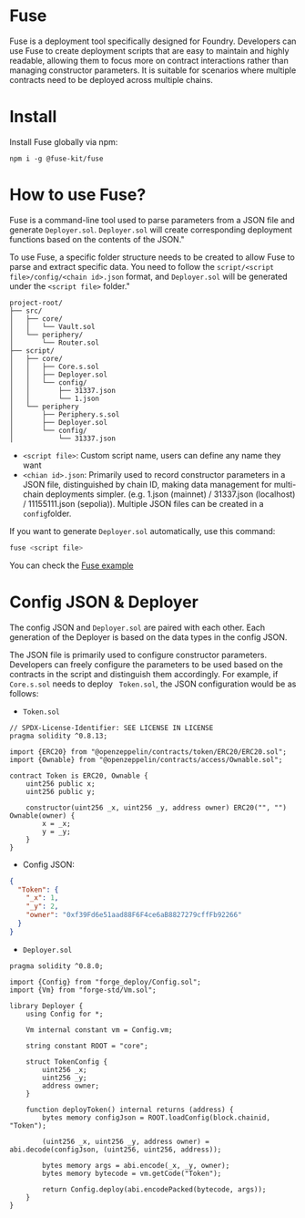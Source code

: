 # Fuse

Fuse is a deployment tool specifically designed for Foundry. Developers can use Fuse to create deployment scripts that are easy to maintain and highly readable, allowing them to focus more on contract interactions rather than managing constructor parameters. It is suitable for scenarios where multiple contracts need to be deployed across multiple chains.

# Install

Install Fuse globally via npm:

```base
npm i -g @fuse-kit/fuse
```

# How to use Fuse?

Fuse is a command-line tool used to parse parameters from a JSON file and generate `Deployer.sol`. `Deployer.sol` will create corresponding deployment functions based on the contents of the JSON."

To use Fuse, a specific folder structure needs to be created to allow Fuse to parse and extract specific data. You need to follow the `script/<script file>/config/<chain id>.json` format, and `Deployer.sol` will be generated under the `<script file>` folder."

```
project-root/
├── src/
│   ├── core/
│   │   └── Vault.sol
│   └── periphery/
│       └── Router.sol
├── script/
│   ├── core/
│   │   ├── Core.s.sol
│   │   ├── Deployer.sol
│   │   └── config/
│   │       ├── 31337.json
│   │       └── 1.json
│   └── periphery
│       ├── Periphery.s.sol
│       ├── Deployer.sol
│       └── config/
│           └── 31337.json
```

- `<script file>`: Custom script name, users can define any name they want
- `<chian id>.json`: Primarily used to record constructor parameters in a JSON file, distinguished by chain ID, making data management for multi-chain deployments simpler. (e.g. 1.json (mainnet) / 31337.json (localhost) / 11155111.json (sepolia)). Multiple JSON files can be created in a `config`folder.

If you want to generate `Deployer.sol` automatically, use this command:

```bash
fuse <script file>
```

You can check the [Fuse example](https://github.com/LI-YONG-QI/fuse_example)

# Config JSON & Deployer

The config JSON and `Deployer.sol` are paired with each other. Each generation of the Deployer is based on the data types in the config JSON.

The JSON file is primarily used to configure constructor parameters. Developers can freely configure the parameters to be used based on the contracts in the script and distinguish them accordingly. For example, if `Core.s.sol` needs to deploy ` Token.sol`, the JSON configuration would be as follows:

- `Token.sol`

```solidity
// SPDX-License-Identifier: SEE LICENSE IN LICENSE
pragma solidity ^0.8.13;

import {ERC20} from "@openzeppelin/contracts/token/ERC20/ERC20.sol";
import {Ownable} from "@openzeppelin/contracts/access/Ownable.sol";

contract Token is ERC20, Ownable {
    uint256 public x;
    uint256 public y;

    constructor(uint256 _x, uint256 _y, address owner) ERC20("", "") Ownable(owner) {
        x = _x;
        y = _y;
    }
}

```

- Config JSON:

```json
{
  "Token": {
    "_x": 1,
    "_y": 2,
    "owner": "0xf39Fd6e51aad88F6F4ce6aB8827279cffFb92266"
  }
}
```

- `Deployer.sol`

```solidity
pragma solidity ^0.8.0;

import {Config} from "forge_deploy/Config.sol";
import {Vm} from "forge-std/Vm.sol";

library Deployer {
    using Config for *;

    Vm internal constant vm = Config.vm;

    string constant ROOT = "core";

    struct TokenConfig {
        uint256 _x;
        uint256 _y;
        address owner;
    }

    function deployToken() internal returns (address) {
        bytes memory configJson = ROOT.loadConfig(block.chainid, "Token");

        (uint256 _x, uint256 _y, address owner) = abi.decode(configJson, (uint256, uint256, address));

        bytes memory args = abi.encode(_x, _y, owner);
        bytes memory bytecode = vm.getCode("Token");

        return Config.deploy(abi.encodePacked(bytecode, args));
    }
}

```

